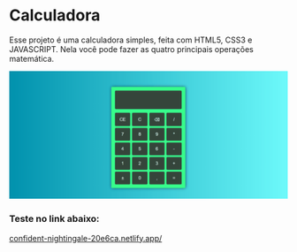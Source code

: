 # Calculadora
Esse projeto é uma calculadora simples, feita com HTML5, CSS3 e JAVASCRIPT. Nela você pode fazer as quatro principais operações matemática.
 
<img alt="gif calculadora" title="gif calculadora" src="./calculadora.gif">

### Teste no link abaixo:
<a href="https://confident-nightingale-20e6ca.netlify.app/">confident-nightingale-20e6ca.netlify.app/</a>
